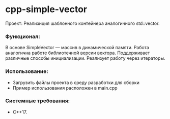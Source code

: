# cpp-simple-vector
Проект: Реализиция шаблонного контейнера аналогичного std::vector.

### Функционал:
В основе SimpleVector — массив в динамической памяти.  Работа аналогична работе библиотечной версии вектора. Поддерживает различные способы инициализации. Реализует работу через итераторы.

### Использование:
- Загрузить файлы проекта в среду разработки для сборки
- Пример использования расположен в main.cpp

### Системные требования:
- C++17.
